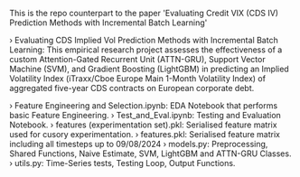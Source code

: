 This is the repo counterpart to the paper 'Evaluating Credit VIX (CDS IV) Prediction
Methods with Incremental Batch Learning'

› Evaluating CDS Implied Vol Prediction Methods with Incremental Batch Learning: This empirical research project assesses the effectiveness of a custom Attention-Gated Recurrent Unit (ATTN-GRU), Support Vector Machine (SVM), and Gradient Boosting (LightGBM) in predicting an Implied Volatility Index (iTraxx/Cboe Europe Main 1-Month Volatility Index) of aggregated five-year CDS contracts on European corporate debt.

› Feature Engineering and Selection.ipynb: EDA Notebook that performs basic Feature Engineering.
› Test_and_Eval.ipynb: Testing and Evaluation Notebook.
› features (experimentation set).pkl: Serialised feature matrix used for cusory experimentation.
› features.pkl: Serialised feature matrix including all timesteps up to 09/08/2024
› models.py: Preprocessing, Shared Functions, Naive Estimate, SVM, LightGBM and ATTN-GRU Classes.
› utils.py: Time-Series tests, Testing Loop, Output Functions.
